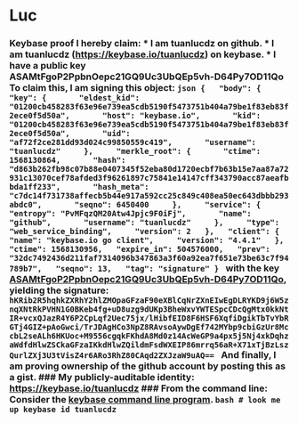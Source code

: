 # Luc
### Keybase proof  I hereby claim:    * I am tuanlucdz on github.   * I am tuanlucdz (https://keybase.io/tuanlucdz) on keybase.   * I have a public key ASAMtFgoP2PpbnOepc21GQ9Uc3UbQEp5vh-D64Py7OD11Qo  To claim this, I am signing this object:  ```json {   "body": {     "key": {       "eldest_kid": "01200cb458283f63e96e739ea5cdb5190f5473751b404a79be1f83eb83f2ece0f5d50a",       "host": "keybase.io",       "kid": "01200cb458283f63e96e739ea5cdb5190f5473751b404a79be1f83eb83f2ece0f5d50a",       "uid": "af72f2ce281dd93d024c99850559c419",       "username": "tuanlucdz"     },     "merkle_root": {       "ctime": 1568130864,       "hash": "d863b262fb98c07b88e0407345f52eba80d1720ecbf7b63b15e7aa87a72931c13070cef78afded3f96261897c75841e14147cff343790acc87aeafbbda1ff233",       "hash_meta": "c7dc14f731738affecb5b44e917a592cc25c849c408ea50ec643dbbb293abdc0",       "seqno": 6450400     },     "service": {       "entropy": "PvMFqzQM20Atw4Jpjc9F0iFj",       "name": "github",       "username": "tuanlucdz"     },     "type": "web_service_binding",     "version": 2   },   "client": {     "name": "keybase.io go client",     "version": "4.4.1"   },   "ctime": 1568130956,   "expire_in": 504576000,   "prev": "32dc7492436d211faf7314096b347863a3f60a92ea7f651e73be63c7f94789b7",   "seqno": 13,   "tag": "signature" } ```  with the key [ASAMtFgoP2PpbnOepc21GQ9Uc3UbQEp5vh-D64Py7OD11Qo](https://keybase.io/tuanlucdz), yielding the signature:  ``` hKRib2R5hqhkZXRhY2hlZMOpaGFzaF90eXBlCqNrZXnEIwEgDLRYKD9j6W5znqXNtRkPVHN1G0BKeb4fg+uD8uzg9dUKp3BheWxvYWTESpcCDcQgMtx0kkNtIR+vcxQJazR4Y6P2CpLqf2Uec75jx/lHibfEID8F6HSF6XqfiDgikTbTvYbRGTj4GIZ+pAoGwci/TrJDAgHCo3NpZ8RAvsoAywDgEf742MYbp9cbiGzUr8MccbL2seALh6HKUoc+M9556cgqkFKhdA8Md0z14AcWeGP9a4px5j5Nj4xkDqhzaWdfdHlwZSCkaGFzaIKkdHlwZQildmFsdWXEIP86mrrq56aR+X71xTjBzLszQurlZXj3U3tVisZ4r6ARo3RhZ80CAqd2ZXJzaW9uAQ==  ```  And finally, I am proving ownership of the github account by posting this as a gist.  ### My publicly-auditable identity:  https://keybase.io/tuanlucdz  ### From the command line:  Consider the [keybase command line program](https://keybase.io/download).  ```bash # look me up keybase id tuanlucdz ```
